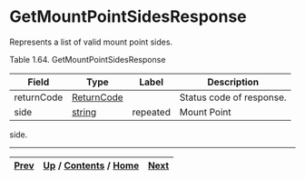 # GetMountPointSidesResponse

Represents a list of valid mount point sides.

Table 1.64. GetMountPointSidesResponse

Field| Type| Label| Description  
---|---|---|---  
returnCode| [ReturnCode](ch01s04s04.md "Return Code")|  | Status code of response.   
side| [string](ch01s11.md "gRPC Scalar Value Types")| repeated| Mount Point
side.  
  
  

* * *

[Prev](ch01s05s11.md) | [Up](ch01s05s11.md) / [Contents](index.md) / [Home](../../index.htm)|  [Next](ch01s05s11s03.md)  
---|---|---


